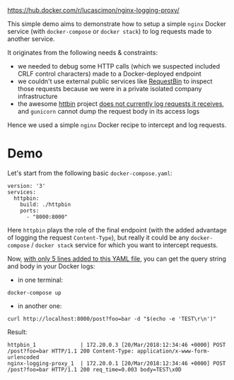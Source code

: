 https://hub.docker.com/r/lucascimon/nginx-logging-proxy/

This simple demo aims to demonstrate how to setup a simple `nginx` Docker service
(with `docker-compose` or `docker stack`) to log requests made to another service.

It originates from the following needs & constraints:
- we needed to debug some HTTP calls (which we suspected included CRLF control characters) made to a Docker-deployed endpoint
- we couldn't use external public services like [RequestBin](https://requestb.in) to inspect those requests because we were in a private isolated company infrastructure
- the awesome [httbin](https://httpbin.org) project [does not currently log requests it receives](https://github.com/kennethreitz/httpbin/issues/421), and `gunicorn` cannot dump the request body in its access logs

Hence we used a simple `nginx` Docker recipe to intercept and log requests.

# Demo
Let's start from the following basic `docker-compose.yaml`:

```
version: '3'
services:
  httpbin:
    build: ./httpbin
    ports:
      - "8000:8000"
```

Here `httpbin` plays the role of the final endpoint
(with the added advantage of logging the request `Content-Type`),
but really it could be any `docker-compose` / `docker stack` service for which you want to intercept requests.

Now, [with only 5 lines added to this YAML file](docker-compose.yaml), you can get the query string and body in your Docker logs:

- in one terminal:

`docker-compose up`

- in another one:

`curl http://localhost:8000/post?foo=bar -d "$(echo -e 'TEST\r\n')"`

Result:

    httpbin_1              | 172.20.0.3 [20/Mar/2018:12:34:46 +0000] POST /post?foo=bar HTTP/1.1 200 Content-Type: application/x-www-form-urlencoded
    nginx-logging-proxy_1  | 172.20.0.1 [20/Mar/2018:12:34:46 +0000] POST /post?foo=bar HTTP/1.1 200 req_time=0.003 body=TEST\x0D
